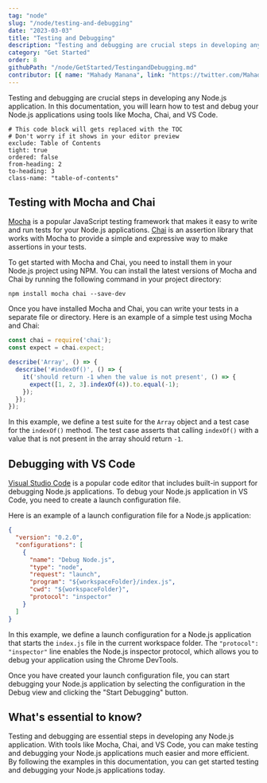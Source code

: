 ```yaml
---
tag: "node"
slug: "/node/testing-and-debugging"
date: "2023-03-03"
title: "Testing and Debugging"
description: "Testing and debugging are crucial steps in developing any Node.js application."
category: "Get Started"
order: 8
githubPath: "/node/GetStarted/TestingandDebugging.md"
contributor: [{ name: "Mahady Manana", link: "https://twitter.com/MahadyManana" }, { name: "Haja", link: "https://twitter.com/Haja261M" }]
---
```



Testing and debugging are crucial steps in developing any Node.js application. In this documentation, you will learn how to test and debug your Node.js applications using tools like Mocha, Chai, and VS Code.

```toc
# This code block will gets replaced with the TOC
# Don't worry if it shows in your editor preview
exclude: Table of Contents
tight: true
ordered: false
from-heading: 2
to-heading: 3
class-name: "table-of-contents"
```

## Testing with Mocha and Chai

[Mocha](https://mochajs.org/) is a popular JavaScript testing framework that makes it easy to write and run tests for your Node.js applications. [Chai](https://www.chaijs.com/) is an assertion library that works with Mocha to provide a simple and expressive way to make assertions in your tests.

To get started with Mocha and Chai, you need to install them in your Node.js project using NPM. You can install the latest versions of Mocha and Chai by running the following command in your project directory:

```batch
npm install mocha chai --save-dev
```

Once you have installed Mocha and Chai, you can write your tests in a separate file or directory. Here is an example of a simple test using Mocha and Chai:

```javascript
const chai = require('chai');
const expect = chai.expect;

describe('Array', () => {
  describe('#indexOf()', () => {
    it('should return -1 when the value is not present', () => {
      expect([1, 2, 3].indexOf(4)).to.equal(-1);
    });
  });
});
```

In this example, we define a test suite for the `Array` object and a test case for the `indexOf()` method. The test case asserts that calling `indexOf()` with a value that is not present in the array should return `-1`.

## Debugging with VS Code

[Visual Studio Code](https://code.visualstudio.com/) is a popular code editor that includes built-in support for debugging Node.js applications. To debug your Node.js application in VS Code, you need to create a launch configuration file.

Here is an example of a launch configuration file for a Node.js application:

```json
{
  "version": "0.2.0",
  "configurations": [
    {
      "name": "Debug Node.js",
      "type": "node",
      "request": "launch",
      "program": "${workspaceFolder}/index.js",
      "cwd": "${workspaceFolder}",
      "protocol": "inspector"
    }
  ]
}
```

In this example, we define a launch configuration for a Node.js application that starts the `index.js` file in the current workspace folder. The `"protocol": "inspector"` line enables the Node.js inspector protocol, which allows you to debug your application using the Chrome DevTools.

Once you have created your launch configuration file, you can start debugging your Node.js application by selecting the configuration in the Debug view and clicking the "Start Debugging" button.

## What's essential to know?

Testing and debugging are essential steps in developing any Node.js application. With tools like Mocha, Chai, and VS Code, you can make testing and debugging your Node.js applications much easier and more efficient. By following the examples in this documentation, you can get started testing and debugging your Node.js applications today.


